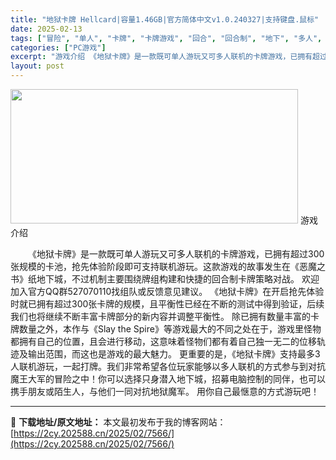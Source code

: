 ```yaml
---
title: "地狱卡牌 Hellcard|容量1.46GB|官方简体中文v1.0.240327|支持键盘.鼠标"
date: 2025-02-13
tags: ["冒险", "单人", "卡牌", "卡牌游戏", "回合", "回合制", "地下", "多人", "恶魔"]
categories: ["PC游戏"]
excerpt: "游戏介绍 《地狱卡牌》是一款既可单人游玩又可多人联机的卡牌游戏，已拥有超过300张规模的卡池，抢先体验阶段即可支持联机游玩。这款游戏的故事发生在《恶魔之书》纸地下城，不过机制主要围绕牌组构建和快捷的回合制卡牌策略对战。 欢迎加入官方QQ群527070110找组队或反馈意见建议。 《地狱卡牌》在开启抢&hellip;"
layout: post
---
```


<img class="aligncenter size-full wp-image-7876" src="https://2cy.202588.cn/wp-content/uploads/2025/02/2025021415484181.webp" alt="" width="460" height="215" />
游戏介绍
<p style="white-space: normal; text-indent: 2em; text-align: left;">《地狱卡牌》是一款既可单人游玩又可多人联机的卡牌游戏，已拥有超过300张规模的卡池，抢先体验阶段即可支持联机游玩。这款游戏的故事发生在《恶魔之书》纸地下城，不过机制主要围绕牌组构建和快捷的回合制卡牌策略对战。 欢迎加入官方QQ群527070110找组队或反馈意见建议。
《地狱卡牌》在开启抢先体验时就已拥有超过300张卡牌的规模，且平衡性已经在不断的测试中得到验证，后续我们也将继续不断丰富卡牌部分的新内容并调整平衡性。
除已拥有数量丰富的卡牌数量之外，本作与《Slay the Spire》等游戏最大的不同之处在于，游戏里怪物都拥有自己的位置，且会进行移动，这意味着怪物们都有着自己独一无二的位移轨迹及输出范围，而这也是游戏的最大魅力。
更重要的是，《地狱卡牌》支持最多3人联机游玩，一起打牌。我们非常希望各位玩家能够以多人联机的方式参与到对抗魔王大军的冒险之中！你可以选择只身潜入地下城，招募电脑控制的同伴，也可以携手朋友或陌生人，与他们一同对抗地狱魔军。 用你自己最惬意的方式游玩吧！</p>

---
📖 **下载地址/原文地址：** 本文最初发布于我的博客网站：[https://2cy.202588.cn/2025/02/7566/](https://2cy.202588.cn/2025/02/7566/)
